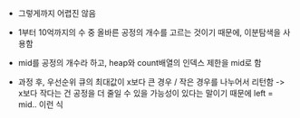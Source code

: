 - 그렇게까지 어렵진 않음

- 1부터 10억까지의 수 중 올바른 공정의 개수를 고르는 것이기 때문에, 이분탐색을 사용함

- mid를 공정의 개수라 하고, heap와 count배열의 인덱스 제한을 mid로 함 

- 과정 후, 우선순위 큐의 최대값이 x보다 큰 경우 / 작은 경우를 나누어서 리턴함 -> x보다 작다는 건 공정을 더 줄일 수 있을 가능성이 있다는 말이기 때문에 left = mid.. 이런 식